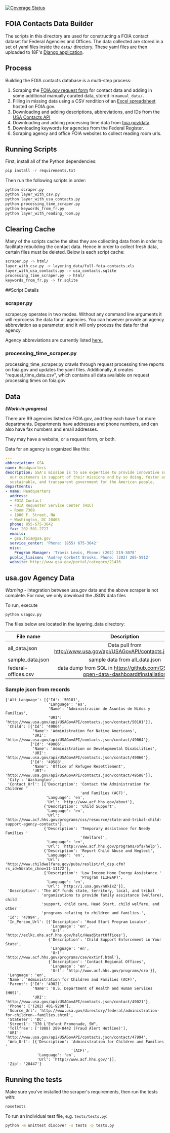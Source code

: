 [![Coverage Status](https://coveralls.io/repos/18F/foia/badge.png)](https://coveralls.io/r/18F/foia)

## FOIA Contacts Data Builder

The scripts in this directory are used for constructing a FOIA contact dataset for Federal Agencies and Offices. The data collected are stored
in a set of yaml files inside the `data/` directory. These yaml files are
then uploaded to 18F's [Django application](https://github.com/18F/foia-hub).


## Process

Building the FOIA contacts database is a multi-step process:

1. Scraping the [FOIA.gov request form](http://www.foia.gov/report-makerequest.html) for contact data and adding in some additional manually curated data, stored in `manual_data/`.
2. Filling in missing data using a CSV rendition of an [Excel spreadsheet](http://www.foia.gov/full-foia-contacts.xls) hosted on FOIA.gov.
3. Downloading and adding descriptions, abbreviations, and IDs from the
[USA Contacts API](http://www.usa.gov/api/USAGovAPI/contacts.json/contacts)
4. Downloading and adding processing time data from [foia.gov/data](http://www.foia.gov/data.html)
5. Downloading keywords for agencies from the Federal Register.
6. Scraping agency and office FOIA websites to collect reading room urls.

## Running Scripts

First, install all of the Python dependencies:

```bash
pip install -r requirements.txt
```

Then run the following scripts in order:

```bash
python scraper.py
python layer_with_csv.py
python layer_with_usa_contacts.py
python processing_time_scraper.py
python keywords_from_fr.py
python layer_with_reading_room.py
```

## Clearing Cache

Many of the scripts cache the sites they are collecting data from
in order to facilitate rebuilding the contact data. Hence in order to collect
fresh data, certain files must be deleted. Below is each script cache:

```bash
scraper.py -> html/
layer_with_csv.py -> layering_data/full-foia-contacts.xls
layer_with_usa_contacts.py -> usa_contacts.sqlite
processing_time_scraper.py -> html/
keywords_from_fr.py -> fr.sqlite
```

##Script Details

### scraper.py

scraper.py operates in two modes. Without any command line arguments it will
reprocess the data for all agencies. You can however provide an agency
abbreviation as a parameter, and it will only process the data for that agency.

Agency abbreviations are currently listed
[here.](https://github.com/18F/foia/blob/master/contacts/scraper.py#L21)

### processing_time_scraper.py

processing_time_scraper.py crawls through request processing time reports
on foia.gov and updates the yaml files. Additionally, it creates
"request_time_data.csv", which contains all data available on request
processing times on foia.gov

## Data

_**(Work-in-progress)**_

There are 99 agencies listed on FOIA.gov, and they each have 1 or more departments. Departments have addresses and phone numbers, and can also have fax numbers and email addresses.

They may have a website, or a request form, or both.

Data for an agency is organized like this:

```yaml
---
abbreviation: GSA
name: Headquarters
description: GSA's mission is to use expertise to provide innovative solutions for
  our customers in support of their missions and by so doing, foster an effective,
  sustainable, and transparent government for the American people.
departments:
- name: Headquarters
  address:
  - FOIA Contact
  - FOIA Requester Service Center (H1C)
  - Room 7308
  - 1800 F. Street, NW
  - Washington, DC 20405
  phone: 855-675-3642
  fax: 202-501-2727
  emails:
  - gsa.foia@gsa.gov
  service_center: 'Phone: (855) 675-3642'
  misc:
    Program Manager: 'Travis Lewis, Phone: (202) 219-3078'
  public_liaison: 'Audrey Corbett Brooks, Phone: (202) 205-5912'
  website: http://www.gsa.gov/portal/category/21416

```

## usa.gov Agency Data

*Warning* - Integration between usa.gov data and the above scraper is not
complete. For now, we only download the JSON data files

To run, execute

```
python usagov.py
```

The files below are located in the layering_data directory:

| File name      | Description   |
| -------------  |:-------------:|
| all_data.json      | Data pull from http://www.usa.gov/api/USAGovAPI/contacts.json/contacts |
| sample_data.json      | sample data from all_data.json |
| federal-offices.csv | data dump from SQL in https://github.com/GSA/project-open-data-dashboard#installation |


### Sample json from records

```
{'Alt_Language': [{'Id': '50101',
                   'Language': 'es',
                   'Name': 'Administración de Asuntos de Niños y Familias',
                   'URI': 'http://www.usa.gov/api/USAGovAPI/contacts.json/contact/50101'}],
 'Child': [{'Id': '49064',
            'Name': 'Administration for Native Americans',
            'URI': 'http://www.usa.gov/api/USAGovAPI/contacts.json/contact/49064'},
           {'Id': '49066',
            'Name': 'Administration on Developmental Disabilities',
            'URI': 'http://www.usa.gov/api/USAGovAPI/contacts.json/contact/49066'},
           {'Id': '49588',
            'Name': 'Office of Refugee Resettlement',
            'URI': 'http://www.usa.gov/api/USAGovAPI/contacts.json/contact/49588'}],
 'City': 'Washington',
 'Contact_Url': [{'Description': 'Contact the Administration for Children '
                                 'and Families (ACF)',
                  'Language': 'en',
                  'Url': 'http://www.acf.hhs.gov/about'},
                 {'Description': 'Child Support',
                  'Language': 'en',
                  'Url': 'http://www.acf.hhs.gov/programs/css/resource/state-and-tribal-child-support-agency-contacts'},
                 {'Description': 'Temporary Assistance for Needy Families '
                                 '(Welfare)',
                  'Language': 'en',
                  'Url': 'http://www.acf.hhs.gov/programs/ofa/help'},
                 {'Description': 'Report Child Abuse and Neglect',
                  'Language': 'en',
                  'Url': 'http://www.childwelfare.gov/pubs/reslist/rl_dsp.cfm?rs_id=5&rate_chno=11-11172'},
                 {'Description': 'Low Income Home Energy Assistance '
                                 'Program (LIHEAP)',
                  'Language': 'en',
                  'Url': 'http://1.usa.gov/n0kIxZ'}],
 'Description': 'The ACF funds state, territory, local, and tribal '
                'organizations to provide family assistance (welfare), child '
                'support, child care, Head Start, child welfare, and other '
                'programs relating to children and families.',
 'Id': '47994',
 'In_Person_Url': [{'Description': 'Head Start Program Locator',
                    'Language': 'en',
                    'Url': 'http://eclkc.ohs.acf.hhs.gov/hslc/HeadStartOffices'},
                   {'Description': 'Child Support Enforcement in Your State',
                    'Language': 'en',
                    'Url': 'http://www.acf.hhs.gov/programs/cse/extinf.html'},
                   {'Description': 'Contact Regional Offices',
                    'Language': 'en',
                    'Url': 'http://www.acf.hhs.gov/programs/oro'}],
 'Language': 'en',
 'Name': 'Administration for Children and Families (ACF)',
 'Parent': {'Id': '49021',
            'Name': 'U.S. Department of Health and Human Services (HHS)',
            'URI': 'http://www.usa.gov/api/USAGovAPI/contacts.json/contact/49021'},
 'Phone': ['(202) 401-9200'],
 'Source_Url': 'http://www.usa.gov/directory/federal/administration-for-children--families.shtml',
 'StateTer': 'DC',
 'Street1': "370 L'Enfant Promenade, SW",
 'Tollfree': ['(888) 289-8442 (Fraud Alert Hotline)'],
 'URI': 'http://www.usa.gov/api/USAGovAPI/contacts.json/contact/47994',
 'Web_Url': [{'Description': 'Administration for Children and Families '
                             '(ACF)',
              'Language': 'en',
              'Url': 'http://www.acf.hhs.gov/'}],
 'Zip': '20447'}
 ```

## Running the tests

Make sure you've installed the scraper's requirements, then run the tests
with:

```bash
nosetests
```

To run an individual test file, e.g. `tests/tests.py`:

```bash
python -m unittest discover -s tests -p tests.py
```
